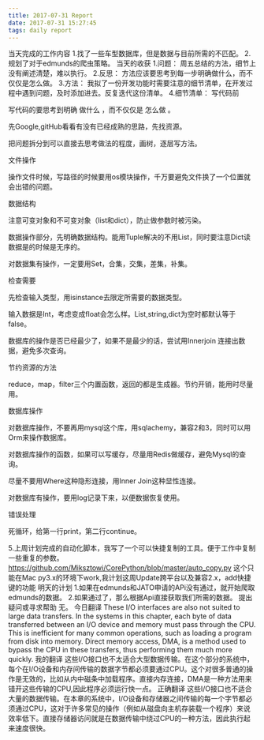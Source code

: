 ```yaml
---
title: 2017-07-31 Report
date: 2017-07-31 15:27:45
tags: daily report
---
```

当天完成的工作内容
1.找了一些车型数据库，但是数据与目前所需的不匹配。
2.规划了对于edmunds的爬虫策略。
当天的收获
1.问题： 周五总结的方法，细节上没有阐述清楚，难以执行。
2.反思： 方法应该要思考到每一步明确做什么，而不仅仅是怎么做。
3.方法： 我拟了一份开发功能时需要注意的细节清单，在开发过程中遇到问题，及时添加进去。反复迭代这份清单。
4.细节清单：
写代码前


写代码的要思考到明确
做什么
，而不仅仅是
怎么做
。


先Google,gitHub看看有没有已经成熟的思路，先找资源。


把问题拆分到可以直接去思考做法的程度，画树，逐层写方法。


文件操作


操作文件时候，写路径的时候要用os模块操作，千万要避免文件换了一个位置就会出错的问题。


数据结构


注意可变对象和不可变对象（list和dict），防止做参数时被污染。


数据操作部分，先明确数据结构。能用Tuple解决的不用List，同时要注意Dict读数据是的时候是无序的。


对数据集有操作，一定要用Set，合集，交集，差集，补集。


检查需要


先检查输入类型，用isinstance去限定所需要的数据类型。


输入数据是Int，考虑变成float会怎么样。List,string,dict为空时都默认等于false。


数据库的操作是否已经最少了，如果不是最少的话，尝试用Innerjoin 连接出数据，避免多次查询。


节约资源的方法


reduce，map，filter三个内置函数，返回的都是生成器。节约开销，能用时尽量用。


数据库操作


对数据库操作，不要再用mysql这个库，用sqlachemy，兼容2和3，同时可以用Orm来操作数据库。


对数据库操作的函数，如果可以写缓存，尽量用Redis做缓存，避免Mysql的查询。


尽量不要用Where这种隐形连接，用Inner Join这种显性连接。


对数据库有操作，要用log记录下来，以便数据恢复使用。


错误处理


死循环，给第一行print，第二行continue。


5.上周计划完成的自动化脚本，我写了一个可以快捷复制的工具。便于工作中复制一些重复的参数。
https://github.com/Miksztowi/CorePython/blob/master/auto_copy.py
这个只能在Mac py3.x的环境下work,我计划这周Update跨平台以及兼容2.x，add快捷键的功能
明天的计划
1.如果在edmunds和JATO申请的APi没有通过，就开始爬取edmunds的数据。
2.如果通过了，那么根据Api直接获取我们所需的数据。
提出疑问或寻求帮助
无。
今日翻译
These I/O interfaces are also not suited to large data transfers. In the systems in this chapter, each byte of data transferred between an I/O device and memory must pass through the CPU. This is inefficient for many common operations, such as loading a program from disk into memory. Direct memory access, DMA, is a method used to bypass the CPU in these transfers, thus performing them much more quickly.
我的翻译
这些I/O接口也不太适合大型数据传输。在这个部分的系统中，每个在I/O设备和内存间传输的数据字节都必须要通过CPU。这个对很多普通的操作是无效的，比如从内中磁条中加载程序。直接内存连接，DMA是一种方法用来错开这些传输的CPU,因此程序必须运行快一点。
正确翻译
这些I/O接口也不适合大量的数据传输。在本章的系统中，I/O设备和存储器之间传输的每一个字节都必须通过CPU，这对于许多常见的操作（例如从磁盘向主机存装载一个程序）来说效率低下。直接存储器访问就是在数据传输中绕过CPU的一种方法，因此执行起来速度很快。